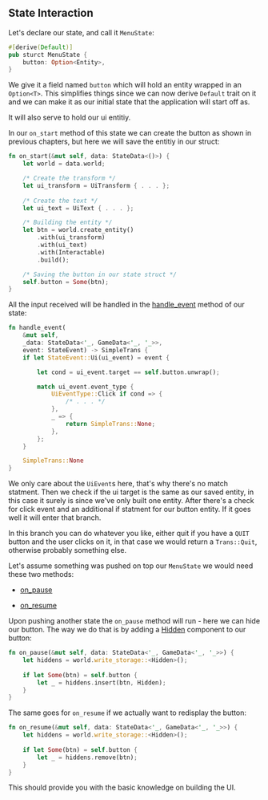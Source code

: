 ## State Interaction

Let's declare our state, and call it `MenuState`: 

```rust
#[derive(Default)]
pub sturct MenuState {
	button: Option<Entity>,
}
```

We give it a field named `button` which will hold an entity wrapped in
an `Option<T>`. This simplifies things since we can now derive `Default`
trait on it and we can make it as our initial state that the application
will start off as.

It will also serve to hold our ui entitiy.

In our `on_start` method of this state we can create the button as shown in
previous chapters, but here we will save the entitiy in our struct: 

```rust
fn on_start(&mut self, data: StateData<()>) {
    let world = data.world; 

    /* Create the transform */ 
    let ui_transform = UiTransform { . . . };
    
    /* Create the text */
    let ui_text = UiText { . . . };

    /* Building the entity */
   	let btn = world.create_entity()
        .with(ui_transform)
        .with(ui_text)
		.with(Interactable)
        .build();

	/* Saving the button in our state struct */
	self.button = Some(btn);
}
```

All the input received will be handled in the [handle_event](https://docs.amethyst.rs/master/amethyst/trait.State.html#method.handle_event)
method of our state: 

```rust
fn handle_event(
	&mut self, 
	_data: StateData<'_, GameData<'_, '_>>, 
	event: StateEvent) -> SimpleTrans {
	if let StateEvent::Ui(ui_event) = event {

		let cond = ui_event.target == self.button.unwrap();

		match ui_event.event_type {
			UiEventType::Click if cond => { 
				/* . . . */
			},
			_ => {
				return SimpleTrans::None; 
			},  
		};
	}

	SimpleTrans::None
}
```
We only care about the `UiEvent`s here, that's why there's no match statment.
Then we check if the ui target is the same as our saved entity, in this case it
surely is since we've only built one entity. After there's a check for click
event and an additional if statment for our button entity. If it goes well it will
enter that branch.  

In this branch you can do whatever you like, either quit if you have a `QUIT` button
and the user clicks on it, in that case we would return a `Trans::Quit`, otherwise
probably something else.

Let's assume something was pushed on top our `MenuState` we would need these two methods: 

- [on_pause](https://docs.amethyst.rs/master/amethyst/trait.State.html#method.on_pause)

- [on_resume](https://docs.amethyst.rs/master/amethyst/trait.State.html#method.on_resume)


Upon pushing another state the `on_pause` method will run - here we can hide our button.
The way we do that is by adding a [Hidden](https://docs.amethyst.rs/master/amethyst_core/struct.Hidden.html)
component to our button:

```rust 
fn on_pause(&mut self, data: StateData<'_, GameData<'_, '_>>) {
	let hiddens = world.write_storage::<Hidden>();
	
	if let Some(btn) = self.button {
		let _ = hiddens.insert(btn, Hidden);
	}
}
```

The same goes for `on_resume` if we actually want to redisplay the button:

```rust 
fn on_resume(&mut self, data: StateData<'_, GameData<'_, '_>>) {
	let hiddens = world.write_storage::<Hidden>();
	
	if let Some(btn) = self.button {
		let _ = hiddens.remove(btn);
	}
}
```

This should provide you with the basic knowledge on building the UI.
